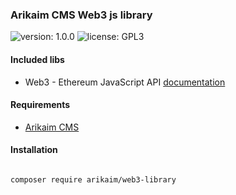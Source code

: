 ### Arikaim CMS Web3 js library 
![version: 1.0.0](https://github.com/arikaim/utility-library.git)
![license: GPL3](https://img.shields.io/badge/License-GPLv3-blue.svg)

#### Included libs
  * Web3  - Ethereum JavaScript API [documentation](https://web3js.readthedocs.io)
  
  
#### Requirements 
  * [Arikaim CMS](https://github.com/arikaim/arikaim)
  

#### Installation

```sh

composer require arikaim/web3-library

```
